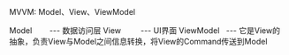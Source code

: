 MVVM: Model、View、ViewModel

Model        --- 数据访问层
View         --- UI界面
ViewModel    --- 它是View的抽象，负责View与Model之间信息转换，将View的Command传送到Model



